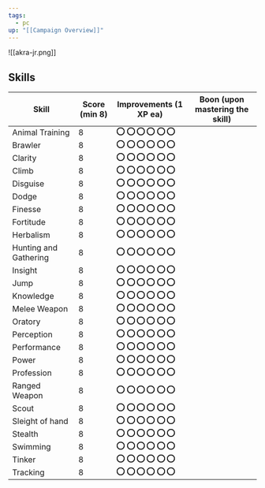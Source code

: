 ```yaml
---
tags:
  - pc
up: "[[Campaign Overview]]"
---
```


![[akra-jr.png]] 

## Skills

| Skill                 | Score (min 8) | Improvements (1 XP ea)                                                                                                                                                                                                                                                                                                                                                                                                                                                                                                                                                                                                                                                                                                                                                                                                                                                                                                                                                                                                                                                                                                                                                                                                                                                                                                                                                                                                                                                                                                                                                                                                                                                              | Boon (upon mastering the skill) |
| --------------------- | ------------- | ----------------------------------------------------------------------------------------------------------------------------------------------------------------------------------------------------------------------------------------------------------------------------------------------------------------------------------------------------------------------------------------------------------------------------------------------------------------------------------------------------------------------------------------------------------------------------------------------------------------------------------------------------------------------------------------------------------------------------------------------------------------------------------------------------------------------------------------------------------------------------------------------------------------------------------------------------------------------------------------------------------------------------------------------------------------------------------------------------------------------------------------------------------------------------------------------------------------------------------------------------------------------------------------------------------------------------------------------------------------------------------------------------------------------------------------------------------------------------------------------------------------------------------------------------------------------------------------------------------------------------------------------------------------------------------- | ------------------------------- |
| Animal Training       | 8             | <svg xmlns="http://www.w3.org/2000/svg" width="1rem" height="1rem" viewBox="0 0 1rem 1rem" fill="none" stroke="currentColor" stroke-width="2" stroke-linecap="round" stroke-linejoin="round" class="lucide lucide-circle"><circle cx="0.5rem" cy="0.5rem" r="0.45rem"/></svg> <svg xmlns="http://www.w3.org/2000/svg" width="1rem" height="1rem" viewBox="0 0 1rem 1rem" fill="none" stroke="currentColor" stroke-width="2" stroke-linecap="round" stroke-linejoin="round" class="lucide lucide-circle"><circle cx="0.5rem" cy="0.5rem" r="0.45rem"/></svg> <svg xmlns="http://www.w3.org/2000/svg" width="1rem" height="1rem" viewBox="0 0 1rem 1rem" fill="none" stroke="currentColor" stroke-width="2" stroke-linecap="round" stroke-linejoin="round" class="lucide lucide-circle"><circle cx="0.5rem" cy="0.5rem" r="0.45rem"/></svg> <svg xmlns="http://www.w3.org/2000/svg" width="1rem" height="1rem" viewBox="0 0 1rem 1rem" fill="none" stroke="currentColor" stroke-width="2" stroke-linecap="round" stroke-linejoin="round" class="lucide lucide-circle"><circle cx="0.5rem" cy="0.5rem" r="0.45rem"/></svg> <svg xmlns="http://www.w3.org/2000/svg" width="1rem" height="1rem" viewBox="0 0 1rem 1rem" fill="none" stroke="currentColor" stroke-width="2" stroke-linecap="round" stroke-linejoin="round" class="lucide lucide-circle"><circle cx="0.5rem" cy="0.5rem" r="0.45rem"/></svg> <svg xmlns="http://www.w3.org/2000/svg" width="1rem" height="1rem" viewBox="0 0 1rem 1rem" fill="none" stroke="currentColor" stroke-width="2" stroke-linecap="round" stroke-linejoin="round" class="lucide lucide-circle"><circle cx="0.5rem" cy="0.5rem" r="0.45rem"/></svg> |                                 |
| Brawler               | 8             | <svg xmlns="http://www.w3.org/2000/svg" width="1rem" height="1rem" viewBox="0 0 1rem 1rem" fill="none" stroke="currentColor" stroke-width="2" stroke-linecap="round" stroke-linejoin="round" class="lucide lucide-circle"><circle cx="0.5rem" cy="0.5rem" r="0.45rem"/></svg> <svg xmlns="http://www.w3.org/2000/svg" width="1rem" height="1rem" viewBox="0 0 1rem 1rem" fill="none" stroke="currentColor" stroke-width="2" stroke-linecap="round" stroke-linejoin="round" class="lucide lucide-circle"><circle cx="0.5rem" cy="0.5rem" r="0.45rem"/></svg> <svg xmlns="http://www.w3.org/2000/svg" width="1rem" height="1rem" viewBox="0 0 1rem 1rem" fill="none" stroke="currentColor" stroke-width="2" stroke-linecap="round" stroke-linejoin="round" class="lucide lucide-circle"><circle cx="0.5rem" cy="0.5rem" r="0.45rem"/></svg> <svg xmlns="http://www.w3.org/2000/svg" width="1rem" height="1rem" viewBox="0 0 1rem 1rem" fill="none" stroke="currentColor" stroke-width="2" stroke-linecap="round" stroke-linejoin="round" class="lucide lucide-circle"><circle cx="0.5rem" cy="0.5rem" r="0.45rem"/></svg> <svg xmlns="http://www.w3.org/2000/svg" width="1rem" height="1rem" viewBox="0 0 1rem 1rem" fill="none" stroke="currentColor" stroke-width="2" stroke-linecap="round" stroke-linejoin="round" class="lucide lucide-circle"><circle cx="0.5rem" cy="0.5rem" r="0.45rem"/></svg> <svg xmlns="http://www.w3.org/2000/svg" width="1rem" height="1rem" viewBox="0 0 1rem 1rem" fill="none" stroke="currentColor" stroke-width="2" stroke-linecap="round" stroke-linejoin="round" class="lucide lucide-circle"><circle cx="0.5rem" cy="0.5rem" r="0.45rem"/></svg> |                                 |
| Clarity               | 8             | <svg xmlns="http://www.w3.org/2000/svg" width="1rem" height="1rem" viewBox="0 0 1rem 1rem" fill="none" stroke="currentColor" stroke-width="2" stroke-linecap="round" stroke-linejoin="round" class="lucide lucide-circle"><circle cx="0.5rem" cy="0.5rem" r="0.45rem"/></svg> <svg xmlns="http://www.w3.org/2000/svg" width="1rem" height="1rem" viewBox="0 0 1rem 1rem" fill="none" stroke="currentColor" stroke-width="2" stroke-linecap="round" stroke-linejoin="round" class="lucide lucide-circle"><circle cx="0.5rem" cy="0.5rem" r="0.45rem"/></svg> <svg xmlns="http://www.w3.org/2000/svg" width="1rem" height="1rem" viewBox="0 0 1rem 1rem" fill="none" stroke="currentColor" stroke-width="2" stroke-linecap="round" stroke-linejoin="round" class="lucide lucide-circle"><circle cx="0.5rem" cy="0.5rem" r="0.45rem"/></svg> <svg xmlns="http://www.w3.org/2000/svg" width="1rem" height="1rem" viewBox="0 0 1rem 1rem" fill="none" stroke="currentColor" stroke-width="2" stroke-linecap="round" stroke-linejoin="round" class="lucide lucide-circle"><circle cx="0.5rem" cy="0.5rem" r="0.45rem"/></svg> <svg xmlns="http://www.w3.org/2000/svg" width="1rem" height="1rem" viewBox="0 0 1rem 1rem" fill="none" stroke="currentColor" stroke-width="2" stroke-linecap="round" stroke-linejoin="round" class="lucide lucide-circle"><circle cx="0.5rem" cy="0.5rem" r="0.45rem"/></svg> <svg xmlns="http://www.w3.org/2000/svg" width="1rem" height="1rem" viewBox="0 0 1rem 1rem" fill="none" stroke="currentColor" stroke-width="2" stroke-linecap="round" stroke-linejoin="round" class="lucide lucide-circle"><circle cx="0.5rem" cy="0.5rem" r="0.45rem"/></svg> |                                 |
| Climb                 | 8             | <svg xmlns="http://www.w3.org/2000/svg" width="1rem" height="1rem" viewBox="0 0 1rem 1rem" fill="none" stroke="currentColor" stroke-width="2" stroke-linecap="round" stroke-linejoin="round" class="lucide lucide-circle"><circle cx="0.5rem" cy="0.5rem" r="0.45rem"/></svg> <svg xmlns="http://www.w3.org/2000/svg" width="1rem" height="1rem" viewBox="0 0 1rem 1rem" fill="none" stroke="currentColor" stroke-width="2" stroke-linecap="round" stroke-linejoin="round" class="lucide lucide-circle"><circle cx="0.5rem" cy="0.5rem" r="0.45rem"/></svg> <svg xmlns="http://www.w3.org/2000/svg" width="1rem" height="1rem" viewBox="0 0 1rem 1rem" fill="none" stroke="currentColor" stroke-width="2" stroke-linecap="round" stroke-linejoin="round" class="lucide lucide-circle"><circle cx="0.5rem" cy="0.5rem" r="0.45rem"/></svg> <svg xmlns="http://www.w3.org/2000/svg" width="1rem" height="1rem" viewBox="0 0 1rem 1rem" fill="none" stroke="currentColor" stroke-width="2" stroke-linecap="round" stroke-linejoin="round" class="lucide lucide-circle"><circle cx="0.5rem" cy="0.5rem" r="0.45rem"/></svg> <svg xmlns="http://www.w3.org/2000/svg" width="1rem" height="1rem" viewBox="0 0 1rem 1rem" fill="none" stroke="currentColor" stroke-width="2" stroke-linecap="round" stroke-linejoin="round" class="lucide lucide-circle"><circle cx="0.5rem" cy="0.5rem" r="0.45rem"/></svg> <svg xmlns="http://www.w3.org/2000/svg" width="1rem" height="1rem" viewBox="0 0 1rem 1rem" fill="none" stroke="currentColor" stroke-width="2" stroke-linecap="round" stroke-linejoin="round" class="lucide lucide-circle"><circle cx="0.5rem" cy="0.5rem" r="0.45rem"/></svg> |                                 |
| Disguise              | 8             | <svg xmlns="http://www.w3.org/2000/svg" width="1rem" height="1rem" viewBox="0 0 1rem 1rem" fill="none" stroke="currentColor" stroke-width="2" stroke-linecap="round" stroke-linejoin="round" class="lucide lucide-circle"><circle cx="0.5rem" cy="0.5rem" r="0.45rem"/></svg> <svg xmlns="http://www.w3.org/2000/svg" width="1rem" height="1rem" viewBox="0 0 1rem 1rem" fill="none" stroke="currentColor" stroke-width="2" stroke-linecap="round" stroke-linejoin="round" class="lucide lucide-circle"><circle cx="0.5rem" cy="0.5rem" r="0.45rem"/></svg> <svg xmlns="http://www.w3.org/2000/svg" width="1rem" height="1rem" viewBox="0 0 1rem 1rem" fill="none" stroke="currentColor" stroke-width="2" stroke-linecap="round" stroke-linejoin="round" class="lucide lucide-circle"><circle cx="0.5rem" cy="0.5rem" r="0.45rem"/></svg> <svg xmlns="http://www.w3.org/2000/svg" width="1rem" height="1rem" viewBox="0 0 1rem 1rem" fill="none" stroke="currentColor" stroke-width="2" stroke-linecap="round" stroke-linejoin="round" class="lucide lucide-circle"><circle cx="0.5rem" cy="0.5rem" r="0.45rem"/></svg> <svg xmlns="http://www.w3.org/2000/svg" width="1rem" height="1rem" viewBox="0 0 1rem 1rem" fill="none" stroke="currentColor" stroke-width="2" stroke-linecap="round" stroke-linejoin="round" class="lucide lucide-circle"><circle cx="0.5rem" cy="0.5rem" r="0.45rem"/></svg> <svg xmlns="http://www.w3.org/2000/svg" width="1rem" height="1rem" viewBox="0 0 1rem 1rem" fill="none" stroke="currentColor" stroke-width="2" stroke-linecap="round" stroke-linejoin="round" class="lucide lucide-circle"><circle cx="0.5rem" cy="0.5rem" r="0.45rem"/></svg> |                                 |
| Dodge                 | 8             | <svg xmlns="http://www.w3.org/2000/svg" width="1rem" height="1rem" viewBox="0 0 1rem 1rem" fill="none" stroke="currentColor" stroke-width="2" stroke-linecap="round" stroke-linejoin="round" class="lucide lucide-circle"><circle cx="0.5rem" cy="0.5rem" r="0.45rem"/></svg> <svg xmlns="http://www.w3.org/2000/svg" width="1rem" height="1rem" viewBox="0 0 1rem 1rem" fill="none" stroke="currentColor" stroke-width="2" stroke-linecap="round" stroke-linejoin="round" class="lucide lucide-circle"><circle cx="0.5rem" cy="0.5rem" r="0.45rem"/></svg> <svg xmlns="http://www.w3.org/2000/svg" width="1rem" height="1rem" viewBox="0 0 1rem 1rem" fill="none" stroke="currentColor" stroke-width="2" stroke-linecap="round" stroke-linejoin="round" class="lucide lucide-circle"><circle cx="0.5rem" cy="0.5rem" r="0.45rem"/></svg> <svg xmlns="http://www.w3.org/2000/svg" width="1rem" height="1rem" viewBox="0 0 1rem 1rem" fill="none" stroke="currentColor" stroke-width="2" stroke-linecap="round" stroke-linejoin="round" class="lucide lucide-circle"><circle cx="0.5rem" cy="0.5rem" r="0.45rem"/></svg> <svg xmlns="http://www.w3.org/2000/svg" width="1rem" height="1rem" viewBox="0 0 1rem 1rem" fill="none" stroke="currentColor" stroke-width="2" stroke-linecap="round" stroke-linejoin="round" class="lucide lucide-circle"><circle cx="0.5rem" cy="0.5rem" r="0.45rem"/></svg> <svg xmlns="http://www.w3.org/2000/svg" width="1rem" height="1rem" viewBox="0 0 1rem 1rem" fill="none" stroke="currentColor" stroke-width="2" stroke-linecap="round" stroke-linejoin="round" class="lucide lucide-circle"><circle cx="0.5rem" cy="0.5rem" r="0.45rem"/></svg> |                                 |
| Finesse               | 8             | <svg xmlns="http://www.w3.org/2000/svg" width="1rem" height="1rem" viewBox="0 0 1rem 1rem" fill="none" stroke="currentColor" stroke-width="2" stroke-linecap="round" stroke-linejoin="round" class="lucide lucide-circle"><circle cx="0.5rem" cy="0.5rem" r="0.45rem"/></svg> <svg xmlns="http://www.w3.org/2000/svg" width="1rem" height="1rem" viewBox="0 0 1rem 1rem" fill="none" stroke="currentColor" stroke-width="2" stroke-linecap="round" stroke-linejoin="round" class="lucide lucide-circle"><circle cx="0.5rem" cy="0.5rem" r="0.45rem"/></svg> <svg xmlns="http://www.w3.org/2000/svg" width="1rem" height="1rem" viewBox="0 0 1rem 1rem" fill="none" stroke="currentColor" stroke-width="2" stroke-linecap="round" stroke-linejoin="round" class="lucide lucide-circle"><circle cx="0.5rem" cy="0.5rem" r="0.45rem"/></svg> <svg xmlns="http://www.w3.org/2000/svg" width="1rem" height="1rem" viewBox="0 0 1rem 1rem" fill="none" stroke="currentColor" stroke-width="2" stroke-linecap="round" stroke-linejoin="round" class="lucide lucide-circle"><circle cx="0.5rem" cy="0.5rem" r="0.45rem"/></svg> <svg xmlns="http://www.w3.org/2000/svg" width="1rem" height="1rem" viewBox="0 0 1rem 1rem" fill="none" stroke="currentColor" stroke-width="2" stroke-linecap="round" stroke-linejoin="round" class="lucide lucide-circle"><circle cx="0.5rem" cy="0.5rem" r="0.45rem"/></svg> <svg xmlns="http://www.w3.org/2000/svg" width="1rem" height="1rem" viewBox="0 0 1rem 1rem" fill="none" stroke="currentColor" stroke-width="2" stroke-linecap="round" stroke-linejoin="round" class="lucide lucide-circle"><circle cx="0.5rem" cy="0.5rem" r="0.45rem"/></svg> |                                 |
| Fortitude             | 8             | <svg xmlns="http://www.w3.org/2000/svg" width="1rem" height="1rem" viewBox="0 0 1rem 1rem" fill="none" stroke="currentColor" stroke-width="2" stroke-linecap="round" stroke-linejoin="round" class="lucide lucide-circle"><circle cx="0.5rem" cy="0.5rem" r="0.45rem"/></svg> <svg xmlns="http://www.w3.org/2000/svg" width="1rem" height="1rem" viewBox="0 0 1rem 1rem" fill="none" stroke="currentColor" stroke-width="2" stroke-linecap="round" stroke-linejoin="round" class="lucide lucide-circle"><circle cx="0.5rem" cy="0.5rem" r="0.45rem"/></svg> <svg xmlns="http://www.w3.org/2000/svg" width="1rem" height="1rem" viewBox="0 0 1rem 1rem" fill="none" stroke="currentColor" stroke-width="2" stroke-linecap="round" stroke-linejoin="round" class="lucide lucide-circle"><circle cx="0.5rem" cy="0.5rem" r="0.45rem"/></svg> <svg xmlns="http://www.w3.org/2000/svg" width="1rem" height="1rem" viewBox="0 0 1rem 1rem" fill="none" stroke="currentColor" stroke-width="2" stroke-linecap="round" stroke-linejoin="round" class="lucide lucide-circle"><circle cx="0.5rem" cy="0.5rem" r="0.45rem"/></svg> <svg xmlns="http://www.w3.org/2000/svg" width="1rem" height="1rem" viewBox="0 0 1rem 1rem" fill="none" stroke="currentColor" stroke-width="2" stroke-linecap="round" stroke-linejoin="round" class="lucide lucide-circle"><circle cx="0.5rem" cy="0.5rem" r="0.45rem"/></svg> <svg xmlns="http://www.w3.org/2000/svg" width="1rem" height="1rem" viewBox="0 0 1rem 1rem" fill="none" stroke="currentColor" stroke-width="2" stroke-linecap="round" stroke-linejoin="round" class="lucide lucide-circle"><circle cx="0.5rem" cy="0.5rem" r="0.45rem"/></svg> |                                 |
| Herbalism             | 8             | <svg xmlns="http://www.w3.org/2000/svg" width="1rem" height="1rem" viewBox="0 0 1rem 1rem" fill="none" stroke="currentColor" stroke-width="2" stroke-linecap="round" stroke-linejoin="round" class="lucide lucide-circle"><circle cx="0.5rem" cy="0.5rem" r="0.45rem"/></svg> <svg xmlns="http://www.w3.org/2000/svg" width="1rem" height="1rem" viewBox="0 0 1rem 1rem" fill="none" stroke="currentColor" stroke-width="2" stroke-linecap="round" stroke-linejoin="round" class="lucide lucide-circle"><circle cx="0.5rem" cy="0.5rem" r="0.45rem"/></svg> <svg xmlns="http://www.w3.org/2000/svg" width="1rem" height="1rem" viewBox="0 0 1rem 1rem" fill="none" stroke="currentColor" stroke-width="2" stroke-linecap="round" stroke-linejoin="round" class="lucide lucide-circle"><circle cx="0.5rem" cy="0.5rem" r="0.45rem"/></svg> <svg xmlns="http://www.w3.org/2000/svg" width="1rem" height="1rem" viewBox="0 0 1rem 1rem" fill="none" stroke="currentColor" stroke-width="2" stroke-linecap="round" stroke-linejoin="round" class="lucide lucide-circle"><circle cx="0.5rem" cy="0.5rem" r="0.45rem"/></svg> <svg xmlns="http://www.w3.org/2000/svg" width="1rem" height="1rem" viewBox="0 0 1rem 1rem" fill="none" stroke="currentColor" stroke-width="2" stroke-linecap="round" stroke-linejoin="round" class="lucide lucide-circle"><circle cx="0.5rem" cy="0.5rem" r="0.45rem"/></svg> <svg xmlns="http://www.w3.org/2000/svg" width="1rem" height="1rem" viewBox="0 0 1rem 1rem" fill="none" stroke="currentColor" stroke-width="2" stroke-linecap="round" stroke-linejoin="round" class="lucide lucide-circle"><circle cx="0.5rem" cy="0.5rem" r="0.45rem"/></svg> |                                 |
| Hunting and Gathering | 8             | <svg xmlns="http://www.w3.org/2000/svg" width="1rem" height="1rem" viewBox="0 0 1rem 1rem" fill="none" stroke="currentColor" stroke-width="2" stroke-linecap="round" stroke-linejoin="round" class="lucide lucide-circle"><circle cx="0.5rem" cy="0.5rem" r="0.45rem"/></svg> <svg xmlns="http://www.w3.org/2000/svg" width="1rem" height="1rem" viewBox="0 0 1rem 1rem" fill="none" stroke="currentColor" stroke-width="2" stroke-linecap="round" stroke-linejoin="round" class="lucide lucide-circle"><circle cx="0.5rem" cy="0.5rem" r="0.45rem"/></svg> <svg xmlns="http://www.w3.org/2000/svg" width="1rem" height="1rem" viewBox="0 0 1rem 1rem" fill="none" stroke="currentColor" stroke-width="2" stroke-linecap="round" stroke-linejoin="round" class="lucide lucide-circle"><circle cx="0.5rem" cy="0.5rem" r="0.45rem"/></svg> <svg xmlns="http://www.w3.org/2000/svg" width="1rem" height="1rem" viewBox="0 0 1rem 1rem" fill="none" stroke="currentColor" stroke-width="2" stroke-linecap="round" stroke-linejoin="round" class="lucide lucide-circle"><circle cx="0.5rem" cy="0.5rem" r="0.45rem"/></svg> <svg xmlns="http://www.w3.org/2000/svg" width="1rem" height="1rem" viewBox="0 0 1rem 1rem" fill="none" stroke="currentColor" stroke-width="2" stroke-linecap="round" stroke-linejoin="round" class="lucide lucide-circle"><circle cx="0.5rem" cy="0.5rem" r="0.45rem"/></svg> <svg xmlns="http://www.w3.org/2000/svg" width="1rem" height="1rem" viewBox="0 0 1rem 1rem" fill="none" stroke="currentColor" stroke-width="2" stroke-linecap="round" stroke-linejoin="round" class="lucide lucide-circle"><circle cx="0.5rem" cy="0.5rem" r="0.45rem"/></svg> |                                 |
| Insight               | 8             | <svg xmlns="http://www.w3.org/2000/svg" width="1rem" height="1rem" viewBox="0 0 1rem 1rem" fill="none" stroke="currentColor" stroke-width="2" stroke-linecap="round" stroke-linejoin="round" class="lucide lucide-circle"><circle cx="0.5rem" cy="0.5rem" r="0.45rem"/></svg> <svg xmlns="http://www.w3.org/2000/svg" width="1rem" height="1rem" viewBox="0 0 1rem 1rem" fill="none" stroke="currentColor" stroke-width="2" stroke-linecap="round" stroke-linejoin="round" class="lucide lucide-circle"><circle cx="0.5rem" cy="0.5rem" r="0.45rem"/></svg> <svg xmlns="http://www.w3.org/2000/svg" width="1rem" height="1rem" viewBox="0 0 1rem 1rem" fill="none" stroke="currentColor" stroke-width="2" stroke-linecap="round" stroke-linejoin="round" class="lucide lucide-circle"><circle cx="0.5rem" cy="0.5rem" r="0.45rem"/></svg> <svg xmlns="http://www.w3.org/2000/svg" width="1rem" height="1rem" viewBox="0 0 1rem 1rem" fill="none" stroke="currentColor" stroke-width="2" stroke-linecap="round" stroke-linejoin="round" class="lucide lucide-circle"><circle cx="0.5rem" cy="0.5rem" r="0.45rem"/></svg> <svg xmlns="http://www.w3.org/2000/svg" width="1rem" height="1rem" viewBox="0 0 1rem 1rem" fill="none" stroke="currentColor" stroke-width="2" stroke-linecap="round" stroke-linejoin="round" class="lucide lucide-circle"><circle cx="0.5rem" cy="0.5rem" r="0.45rem"/></svg> <svg xmlns="http://www.w3.org/2000/svg" width="1rem" height="1rem" viewBox="0 0 1rem 1rem" fill="none" stroke="currentColor" stroke-width="2" stroke-linecap="round" stroke-linejoin="round" class="lucide lucide-circle"><circle cx="0.5rem" cy="0.5rem" r="0.45rem"/></svg> |                                 |
| Jump                  | 8             | <svg xmlns="http://www.w3.org/2000/svg" width="1rem" height="1rem" viewBox="0 0 1rem 1rem" fill="none" stroke="currentColor" stroke-width="2" stroke-linecap="round" stroke-linejoin="round" class="lucide lucide-circle"><circle cx="0.5rem" cy="0.5rem" r="0.45rem"/></svg> <svg xmlns="http://www.w3.org/2000/svg" width="1rem" height="1rem" viewBox="0 0 1rem 1rem" fill="none" stroke="currentColor" stroke-width="2" stroke-linecap="round" stroke-linejoin="round" class="lucide lucide-circle"><circle cx="0.5rem" cy="0.5rem" r="0.45rem"/></svg> <svg xmlns="http://www.w3.org/2000/svg" width="1rem" height="1rem" viewBox="0 0 1rem 1rem" fill="none" stroke="currentColor" stroke-width="2" stroke-linecap="round" stroke-linejoin="round" class="lucide lucide-circle"><circle cx="0.5rem" cy="0.5rem" r="0.45rem"/></svg> <svg xmlns="http://www.w3.org/2000/svg" width="1rem" height="1rem" viewBox="0 0 1rem 1rem" fill="none" stroke="currentColor" stroke-width="2" stroke-linecap="round" stroke-linejoin="round" class="lucide lucide-circle"><circle cx="0.5rem" cy="0.5rem" r="0.45rem"/></svg> <svg xmlns="http://www.w3.org/2000/svg" width="1rem" height="1rem" viewBox="0 0 1rem 1rem" fill="none" stroke="currentColor" stroke-width="2" stroke-linecap="round" stroke-linejoin="round" class="lucide lucide-circle"><circle cx="0.5rem" cy="0.5rem" r="0.45rem"/></svg> <svg xmlns="http://www.w3.org/2000/svg" width="1rem" height="1rem" viewBox="0 0 1rem 1rem" fill="none" stroke="currentColor" stroke-width="2" stroke-linecap="round" stroke-linejoin="round" class="lucide lucide-circle"><circle cx="0.5rem" cy="0.5rem" r="0.45rem"/></svg> |                                 |
| Knowledge             | 8             | <svg xmlns="http://www.w3.org/2000/svg" width="1rem" height="1rem" viewBox="0 0 1rem 1rem" fill="none" stroke="currentColor" stroke-width="2" stroke-linecap="round" stroke-linejoin="round" class="lucide lucide-circle"><circle cx="0.5rem" cy="0.5rem" r="0.45rem"/></svg> <svg xmlns="http://www.w3.org/2000/svg" width="1rem" height="1rem" viewBox="0 0 1rem 1rem" fill="none" stroke="currentColor" stroke-width="2" stroke-linecap="round" stroke-linejoin="round" class="lucide lucide-circle"><circle cx="0.5rem" cy="0.5rem" r="0.45rem"/></svg> <svg xmlns="http://www.w3.org/2000/svg" width="1rem" height="1rem" viewBox="0 0 1rem 1rem" fill="none" stroke="currentColor" stroke-width="2" stroke-linecap="round" stroke-linejoin="round" class="lucide lucide-circle"><circle cx="0.5rem" cy="0.5rem" r="0.45rem"/></svg> <svg xmlns="http://www.w3.org/2000/svg" width="1rem" height="1rem" viewBox="0 0 1rem 1rem" fill="none" stroke="currentColor" stroke-width="2" stroke-linecap="round" stroke-linejoin="round" class="lucide lucide-circle"><circle cx="0.5rem" cy="0.5rem" r="0.45rem"/></svg> <svg xmlns="http://www.w3.org/2000/svg" width="1rem" height="1rem" viewBox="0 0 1rem 1rem" fill="none" stroke="currentColor" stroke-width="2" stroke-linecap="round" stroke-linejoin="round" class="lucide lucide-circle"><circle cx="0.5rem" cy="0.5rem" r="0.45rem"/></svg> <svg xmlns="http://www.w3.org/2000/svg" width="1rem" height="1rem" viewBox="0 0 1rem 1rem" fill="none" stroke="currentColor" stroke-width="2" stroke-linecap="round" stroke-linejoin="round" class="lucide lucide-circle"><circle cx="0.5rem" cy="0.5rem" r="0.45rem"/></svg> |                                 |
| Melee Weapon          | 8             | <svg xmlns="http://www.w3.org/2000/svg" width="1rem" height="1rem" viewBox="0 0 1rem 1rem" fill="none" stroke="currentColor" stroke-width="2" stroke-linecap="round" stroke-linejoin="round" class="lucide lucide-circle"><circle cx="0.5rem" cy="0.5rem" r="0.45rem"/></svg> <svg xmlns="http://www.w3.org/2000/svg" width="1rem" height="1rem" viewBox="0 0 1rem 1rem" fill="none" stroke="currentColor" stroke-width="2" stroke-linecap="round" stroke-linejoin="round" class="lucide lucide-circle"><circle cx="0.5rem" cy="0.5rem" r="0.45rem"/></svg> <svg xmlns="http://www.w3.org/2000/svg" width="1rem" height="1rem" viewBox="0 0 1rem 1rem" fill="none" stroke="currentColor" stroke-width="2" stroke-linecap="round" stroke-linejoin="round" class="lucide lucide-circle"><circle cx="0.5rem" cy="0.5rem" r="0.45rem"/></svg> <svg xmlns="http://www.w3.org/2000/svg" width="1rem" height="1rem" viewBox="0 0 1rem 1rem" fill="none" stroke="currentColor" stroke-width="2" stroke-linecap="round" stroke-linejoin="round" class="lucide lucide-circle"><circle cx="0.5rem" cy="0.5rem" r="0.45rem"/></svg> <svg xmlns="http://www.w3.org/2000/svg" width="1rem" height="1rem" viewBox="0 0 1rem 1rem" fill="none" stroke="currentColor" stroke-width="2" stroke-linecap="round" stroke-linejoin="round" class="lucide lucide-circle"><circle cx="0.5rem" cy="0.5rem" r="0.45rem"/></svg> <svg xmlns="http://www.w3.org/2000/svg" width="1rem" height="1rem" viewBox="0 0 1rem 1rem" fill="none" stroke="currentColor" stroke-width="2" stroke-linecap="round" stroke-linejoin="round" class="lucide lucide-circle"><circle cx="0.5rem" cy="0.5rem" r="0.45rem"/></svg> |                                 |
| Oratory               | 8             | <svg xmlns="http://www.w3.org/2000/svg" width="1rem" height="1rem" viewBox="0 0 1rem 1rem" fill="none" stroke="currentColor" stroke-width="2" stroke-linecap="round" stroke-linejoin="round" class="lucide lucide-circle"><circle cx="0.5rem" cy="0.5rem" r="0.45rem"/></svg> <svg xmlns="http://www.w3.org/2000/svg" width="1rem" height="1rem" viewBox="0 0 1rem 1rem" fill="none" stroke="currentColor" stroke-width="2" stroke-linecap="round" stroke-linejoin="round" class="lucide lucide-circle"><circle cx="0.5rem" cy="0.5rem" r="0.45rem"/></svg> <svg xmlns="http://www.w3.org/2000/svg" width="1rem" height="1rem" viewBox="0 0 1rem 1rem" fill="none" stroke="currentColor" stroke-width="2" stroke-linecap="round" stroke-linejoin="round" class="lucide lucide-circle"><circle cx="0.5rem" cy="0.5rem" r="0.45rem"/></svg> <svg xmlns="http://www.w3.org/2000/svg" width="1rem" height="1rem" viewBox="0 0 1rem 1rem" fill="none" stroke="currentColor" stroke-width="2" stroke-linecap="round" stroke-linejoin="round" class="lucide lucide-circle"><circle cx="0.5rem" cy="0.5rem" r="0.45rem"/></svg> <svg xmlns="http://www.w3.org/2000/svg" width="1rem" height="1rem" viewBox="0 0 1rem 1rem" fill="none" stroke="currentColor" stroke-width="2" stroke-linecap="round" stroke-linejoin="round" class="lucide lucide-circle"><circle cx="0.5rem" cy="0.5rem" r="0.45rem"/></svg> <svg xmlns="http://www.w3.org/2000/svg" width="1rem" height="1rem" viewBox="0 0 1rem 1rem" fill="none" stroke="currentColor" stroke-width="2" stroke-linecap="round" stroke-linejoin="round" class="lucide lucide-circle"><circle cx="0.5rem" cy="0.5rem" r="0.45rem"/></svg> |                                 |
| Perception            | 8             | <svg xmlns="http://www.w3.org/2000/svg" width="1rem" height="1rem" viewBox="0 0 1rem 1rem" fill="none" stroke="currentColor" stroke-width="2" stroke-linecap="round" stroke-linejoin="round" class="lucide lucide-circle"><circle cx="0.5rem" cy="0.5rem" r="0.45rem"/></svg> <svg xmlns="http://www.w3.org/2000/svg" width="1rem" height="1rem" viewBox="0 0 1rem 1rem" fill="none" stroke="currentColor" stroke-width="2" stroke-linecap="round" stroke-linejoin="round" class="lucide lucide-circle"><circle cx="0.5rem" cy="0.5rem" r="0.45rem"/></svg> <svg xmlns="http://www.w3.org/2000/svg" width="1rem" height="1rem" viewBox="0 0 1rem 1rem" fill="none" stroke="currentColor" stroke-width="2" stroke-linecap="round" stroke-linejoin="round" class="lucide lucide-circle"><circle cx="0.5rem" cy="0.5rem" r="0.45rem"/></svg> <svg xmlns="http://www.w3.org/2000/svg" width="1rem" height="1rem" viewBox="0 0 1rem 1rem" fill="none" stroke="currentColor" stroke-width="2" stroke-linecap="round" stroke-linejoin="round" class="lucide lucide-circle"><circle cx="0.5rem" cy="0.5rem" r="0.45rem"/></svg> <svg xmlns="http://www.w3.org/2000/svg" width="1rem" height="1rem" viewBox="0 0 1rem 1rem" fill="none" stroke="currentColor" stroke-width="2" stroke-linecap="round" stroke-linejoin="round" class="lucide lucide-circle"><circle cx="0.5rem" cy="0.5rem" r="0.45rem"/></svg> <svg xmlns="http://www.w3.org/2000/svg" width="1rem" height="1rem" viewBox="0 0 1rem 1rem" fill="none" stroke="currentColor" stroke-width="2" stroke-linecap="round" stroke-linejoin="round" class="lucide lucide-circle"><circle cx="0.5rem" cy="0.5rem" r="0.45rem"/></svg> |                                 |
| Performance           | 8             | <svg xmlns="http://www.w3.org/2000/svg" width="1rem" height="1rem" viewBox="0 0 1rem 1rem" fill="none" stroke="currentColor" stroke-width="2" stroke-linecap="round" stroke-linejoin="round" class="lucide lucide-circle"><circle cx="0.5rem" cy="0.5rem" r="0.45rem"/></svg> <svg xmlns="http://www.w3.org/2000/svg" width="1rem" height="1rem" viewBox="0 0 1rem 1rem" fill="none" stroke="currentColor" stroke-width="2" stroke-linecap="round" stroke-linejoin="round" class="lucide lucide-circle"><circle cx="0.5rem" cy="0.5rem" r="0.45rem"/></svg> <svg xmlns="http://www.w3.org/2000/svg" width="1rem" height="1rem" viewBox="0 0 1rem 1rem" fill="none" stroke="currentColor" stroke-width="2" stroke-linecap="round" stroke-linejoin="round" class="lucide lucide-circle"><circle cx="0.5rem" cy="0.5rem" r="0.45rem"/></svg> <svg xmlns="http://www.w3.org/2000/svg" width="1rem" height="1rem" viewBox="0 0 1rem 1rem" fill="none" stroke="currentColor" stroke-width="2" stroke-linecap="round" stroke-linejoin="round" class="lucide lucide-circle"><circle cx="0.5rem" cy="0.5rem" r="0.45rem"/></svg> <svg xmlns="http://www.w3.org/2000/svg" width="1rem" height="1rem" viewBox="0 0 1rem 1rem" fill="none" stroke="currentColor" stroke-width="2" stroke-linecap="round" stroke-linejoin="round" class="lucide lucide-circle"><circle cx="0.5rem" cy="0.5rem" r="0.45rem"/></svg> <svg xmlns="http://www.w3.org/2000/svg" width="1rem" height="1rem" viewBox="0 0 1rem 1rem" fill="none" stroke="currentColor" stroke-width="2" stroke-linecap="round" stroke-linejoin="round" class="lucide lucide-circle"><circle cx="0.5rem" cy="0.5rem" r="0.45rem"/></svg> |                                 |
| Power                 | 8             | <svg xmlns="http://www.w3.org/2000/svg" width="1rem" height="1rem" viewBox="0 0 1rem 1rem" fill="none" stroke="currentColor" stroke-width="2" stroke-linecap="round" stroke-linejoin="round" class="lucide lucide-circle"><circle cx="0.5rem" cy="0.5rem" r="0.45rem"/></svg> <svg xmlns="http://www.w3.org/2000/svg" width="1rem" height="1rem" viewBox="0 0 1rem 1rem" fill="none" stroke="currentColor" stroke-width="2" stroke-linecap="round" stroke-linejoin="round" class="lucide lucide-circle"><circle cx="0.5rem" cy="0.5rem" r="0.45rem"/></svg> <svg xmlns="http://www.w3.org/2000/svg" width="1rem" height="1rem" viewBox="0 0 1rem 1rem" fill="none" stroke="currentColor" stroke-width="2" stroke-linecap="round" stroke-linejoin="round" class="lucide lucide-circle"><circle cx="0.5rem" cy="0.5rem" r="0.45rem"/></svg> <svg xmlns="http://www.w3.org/2000/svg" width="1rem" height="1rem" viewBox="0 0 1rem 1rem" fill="none" stroke="currentColor" stroke-width="2" stroke-linecap="round" stroke-linejoin="round" class="lucide lucide-circle"><circle cx="0.5rem" cy="0.5rem" r="0.45rem"/></svg> <svg xmlns="http://www.w3.org/2000/svg" width="1rem" height="1rem" viewBox="0 0 1rem 1rem" fill="none" stroke="currentColor" stroke-width="2" stroke-linecap="round" stroke-linejoin="round" class="lucide lucide-circle"><circle cx="0.5rem" cy="0.5rem" r="0.45rem"/></svg> <svg xmlns="http://www.w3.org/2000/svg" width="1rem" height="1rem" viewBox="0 0 1rem 1rem" fill="none" stroke="currentColor" stroke-width="2" stroke-linecap="round" stroke-linejoin="round" class="lucide lucide-circle"><circle cx="0.5rem" cy="0.5rem" r="0.45rem"/></svg> |                                 |
| Profession            | 8             | <svg xmlns="http://www.w3.org/2000/svg" width="1rem" height="1rem" viewBox="0 0 1rem 1rem" fill="none" stroke="currentColor" stroke-width="2" stroke-linecap="round" stroke-linejoin="round" class="lucide lucide-circle"><circle cx="0.5rem" cy="0.5rem" r="0.45rem"/></svg> <svg xmlns="http://www.w3.org/2000/svg" width="1rem" height="1rem" viewBox="0 0 1rem 1rem" fill="none" stroke="currentColor" stroke-width="2" stroke-linecap="round" stroke-linejoin="round" class="lucide lucide-circle"><circle cx="0.5rem" cy="0.5rem" r="0.45rem"/></svg> <svg xmlns="http://www.w3.org/2000/svg" width="1rem" height="1rem" viewBox="0 0 1rem 1rem" fill="none" stroke="currentColor" stroke-width="2" stroke-linecap="round" stroke-linejoin="round" class="lucide lucide-circle"><circle cx="0.5rem" cy="0.5rem" r="0.45rem"/></svg> <svg xmlns="http://www.w3.org/2000/svg" width="1rem" height="1rem" viewBox="0 0 1rem 1rem" fill="none" stroke="currentColor" stroke-width="2" stroke-linecap="round" stroke-linejoin="round" class="lucide lucide-circle"><circle cx="0.5rem" cy="0.5rem" r="0.45rem"/></svg> <svg xmlns="http://www.w3.org/2000/svg" width="1rem" height="1rem" viewBox="0 0 1rem 1rem" fill="none" stroke="currentColor" stroke-width="2" stroke-linecap="round" stroke-linejoin="round" class="lucide lucide-circle"><circle cx="0.5rem" cy="0.5rem" r="0.45rem"/></svg> <svg xmlns="http://www.w3.org/2000/svg" width="1rem" height="1rem" viewBox="0 0 1rem 1rem" fill="none" stroke="currentColor" stroke-width="2" stroke-linecap="round" stroke-linejoin="round" class="lucide lucide-circle"><circle cx="0.5rem" cy="0.5rem" r="0.45rem"/></svg> |                                 |
| Ranged Weapon         | 8             | <svg xmlns="http://www.w3.org/2000/svg" width="1rem" height="1rem" viewBox="0 0 1rem 1rem" fill="none" stroke="currentColor" stroke-width="2" stroke-linecap="round" stroke-linejoin="round" class="lucide lucide-circle"><circle cx="0.5rem" cy="0.5rem" r="0.45rem"/></svg> <svg xmlns="http://www.w3.org/2000/svg" width="1rem" height="1rem" viewBox="0 0 1rem 1rem" fill="none" stroke="currentColor" stroke-width="2" stroke-linecap="round" stroke-linejoin="round" class="lucide lucide-circle"><circle cx="0.5rem" cy="0.5rem" r="0.45rem"/></svg> <svg xmlns="http://www.w3.org/2000/svg" width="1rem" height="1rem" viewBox="0 0 1rem 1rem" fill="none" stroke="currentColor" stroke-width="2" stroke-linecap="round" stroke-linejoin="round" class="lucide lucide-circle"><circle cx="0.5rem" cy="0.5rem" r="0.45rem"/></svg> <svg xmlns="http://www.w3.org/2000/svg" width="1rem" height="1rem" viewBox="0 0 1rem 1rem" fill="none" stroke="currentColor" stroke-width="2" stroke-linecap="round" stroke-linejoin="round" class="lucide lucide-circle"><circle cx="0.5rem" cy="0.5rem" r="0.45rem"/></svg> <svg xmlns="http://www.w3.org/2000/svg" width="1rem" height="1rem" viewBox="0 0 1rem 1rem" fill="none" stroke="currentColor" stroke-width="2" stroke-linecap="round" stroke-linejoin="round" class="lucide lucide-circle"><circle cx="0.5rem" cy="0.5rem" r="0.45rem"/></svg> <svg xmlns="http://www.w3.org/2000/svg" width="1rem" height="1rem" viewBox="0 0 1rem 1rem" fill="none" stroke="currentColor" stroke-width="2" stroke-linecap="round" stroke-linejoin="round" class="lucide lucide-circle"><circle cx="0.5rem" cy="0.5rem" r="0.45rem"/></svg> |                                 |
| Scout                 | 8             | <svg xmlns="http://www.w3.org/2000/svg" width="1rem" height="1rem" viewBox="0 0 1rem 1rem" fill="none" stroke="currentColor" stroke-width="2" stroke-linecap="round" stroke-linejoin="round" class="lucide lucide-circle"><circle cx="0.5rem" cy="0.5rem" r="0.45rem"/></svg> <svg xmlns="http://www.w3.org/2000/svg" width="1rem" height="1rem" viewBox="0 0 1rem 1rem" fill="none" stroke="currentColor" stroke-width="2" stroke-linecap="round" stroke-linejoin="round" class="lucide lucide-circle"><circle cx="0.5rem" cy="0.5rem" r="0.45rem"/></svg> <svg xmlns="http://www.w3.org/2000/svg" width="1rem" height="1rem" viewBox="0 0 1rem 1rem" fill="none" stroke="currentColor" stroke-width="2" stroke-linecap="round" stroke-linejoin="round" class="lucide lucide-circle"><circle cx="0.5rem" cy="0.5rem" r="0.45rem"/></svg> <svg xmlns="http://www.w3.org/2000/svg" width="1rem" height="1rem" viewBox="0 0 1rem 1rem" fill="none" stroke="currentColor" stroke-width="2" stroke-linecap="round" stroke-linejoin="round" class="lucide lucide-circle"><circle cx="0.5rem" cy="0.5rem" r="0.45rem"/></svg> <svg xmlns="http://www.w3.org/2000/svg" width="1rem" height="1rem" viewBox="0 0 1rem 1rem" fill="none" stroke="currentColor" stroke-width="2" stroke-linecap="round" stroke-linejoin="round" class="lucide lucide-circle"><circle cx="0.5rem" cy="0.5rem" r="0.45rem"/></svg> <svg xmlns="http://www.w3.org/2000/svg" width="1rem" height="1rem" viewBox="0 0 1rem 1rem" fill="none" stroke="currentColor" stroke-width="2" stroke-linecap="round" stroke-linejoin="round" class="lucide lucide-circle"><circle cx="0.5rem" cy="0.5rem" r="0.45rem"/></svg> |                                 |
| Sleight of hand       | 8             | <svg xmlns="http://www.w3.org/2000/svg" width="1rem" height="1rem" viewBox="0 0 1rem 1rem" fill="none" stroke="currentColor" stroke-width="2" stroke-linecap="round" stroke-linejoin="round" class="lucide lucide-circle"><circle cx="0.5rem" cy="0.5rem" r="0.45rem"/></svg> <svg xmlns="http://www.w3.org/2000/svg" width="1rem" height="1rem" viewBox="0 0 1rem 1rem" fill="none" stroke="currentColor" stroke-width="2" stroke-linecap="round" stroke-linejoin="round" class="lucide lucide-circle"><circle cx="0.5rem" cy="0.5rem" r="0.45rem"/></svg> <svg xmlns="http://www.w3.org/2000/svg" width="1rem" height="1rem" viewBox="0 0 1rem 1rem" fill="none" stroke="currentColor" stroke-width="2" stroke-linecap="round" stroke-linejoin="round" class="lucide lucide-circle"><circle cx="0.5rem" cy="0.5rem" r="0.45rem"/></svg> <svg xmlns="http://www.w3.org/2000/svg" width="1rem" height="1rem" viewBox="0 0 1rem 1rem" fill="none" stroke="currentColor" stroke-width="2" stroke-linecap="round" stroke-linejoin="round" class="lucide lucide-circle"><circle cx="0.5rem" cy="0.5rem" r="0.45rem"/></svg> <svg xmlns="http://www.w3.org/2000/svg" width="1rem" height="1rem" viewBox="0 0 1rem 1rem" fill="none" stroke="currentColor" stroke-width="2" stroke-linecap="round" stroke-linejoin="round" class="lucide lucide-circle"><circle cx="0.5rem" cy="0.5rem" r="0.45rem"/></svg> <svg xmlns="http://www.w3.org/2000/svg" width="1rem" height="1rem" viewBox="0 0 1rem 1rem" fill="none" stroke="currentColor" stroke-width="2" stroke-linecap="round" stroke-linejoin="round" class="lucide lucide-circle"><circle cx="0.5rem" cy="0.5rem" r="0.45rem"/></svg> |                                 |
| Stealth               | 8             | <svg xmlns="http://www.w3.org/2000/svg" width="1rem" height="1rem" viewBox="0 0 1rem 1rem" fill="none" stroke="currentColor" stroke-width="2" stroke-linecap="round" stroke-linejoin="round" class="lucide lucide-circle"><circle cx="0.5rem" cy="0.5rem" r="0.45rem"/></svg> <svg xmlns="http://www.w3.org/2000/svg" width="1rem" height="1rem" viewBox="0 0 1rem 1rem" fill="none" stroke="currentColor" stroke-width="2" stroke-linecap="round" stroke-linejoin="round" class="lucide lucide-circle"><circle cx="0.5rem" cy="0.5rem" r="0.45rem"/></svg> <svg xmlns="http://www.w3.org/2000/svg" width="1rem" height="1rem" viewBox="0 0 1rem 1rem" fill="none" stroke="currentColor" stroke-width="2" stroke-linecap="round" stroke-linejoin="round" class="lucide lucide-circle"><circle cx="0.5rem" cy="0.5rem" r="0.45rem"/></svg> <svg xmlns="http://www.w3.org/2000/svg" width="1rem" height="1rem" viewBox="0 0 1rem 1rem" fill="none" stroke="currentColor" stroke-width="2" stroke-linecap="round" stroke-linejoin="round" class="lucide lucide-circle"><circle cx="0.5rem" cy="0.5rem" r="0.45rem"/></svg> <svg xmlns="http://www.w3.org/2000/svg" width="1rem" height="1rem" viewBox="0 0 1rem 1rem" fill="none" stroke="currentColor" stroke-width="2" stroke-linecap="round" stroke-linejoin="round" class="lucide lucide-circle"><circle cx="0.5rem" cy="0.5rem" r="0.45rem"/></svg> <svg xmlns="http://www.w3.org/2000/svg" width="1rem" height="1rem" viewBox="0 0 1rem 1rem" fill="none" stroke="currentColor" stroke-width="2" stroke-linecap="round" stroke-linejoin="round" class="lucide lucide-circle"><circle cx="0.5rem" cy="0.5rem" r="0.45rem"/></svg> |                                 |
| Swimming              | 8             | <svg xmlns="http://www.w3.org/2000/svg" width="1rem" height="1rem" viewBox="0 0 1rem 1rem" fill="none" stroke="currentColor" stroke-width="2" stroke-linecap="round" stroke-linejoin="round" class="lucide lucide-circle"><circle cx="0.5rem" cy="0.5rem" r="0.45rem"/></svg> <svg xmlns="http://www.w3.org/2000/svg" width="1rem" height="1rem" viewBox="0 0 1rem 1rem" fill="none" stroke="currentColor" stroke-width="2" stroke-linecap="round" stroke-linejoin="round" class="lucide lucide-circle"><circle cx="0.5rem" cy="0.5rem" r="0.45rem"/></svg> <svg xmlns="http://www.w3.org/2000/svg" width="1rem" height="1rem" viewBox="0 0 1rem 1rem" fill="none" stroke="currentColor" stroke-width="2" stroke-linecap="round" stroke-linejoin="round" class="lucide lucide-circle"><circle cx="0.5rem" cy="0.5rem" r="0.45rem"/></svg> <svg xmlns="http://www.w3.org/2000/svg" width="1rem" height="1rem" viewBox="0 0 1rem 1rem" fill="none" stroke="currentColor" stroke-width="2" stroke-linecap="round" stroke-linejoin="round" class="lucide lucide-circle"><circle cx="0.5rem" cy="0.5rem" r="0.45rem"/></svg> <svg xmlns="http://www.w3.org/2000/svg" width="1rem" height="1rem" viewBox="0 0 1rem 1rem" fill="none" stroke="currentColor" stroke-width="2" stroke-linecap="round" stroke-linejoin="round" class="lucide lucide-circle"><circle cx="0.5rem" cy="0.5rem" r="0.45rem"/></svg> <svg xmlns="http://www.w3.org/2000/svg" width="1rem" height="1rem" viewBox="0 0 1rem 1rem" fill="none" stroke="currentColor" stroke-width="2" stroke-linecap="round" stroke-linejoin="round" class="lucide lucide-circle"><circle cx="0.5rem" cy="0.5rem" r="0.45rem"/></svg> |                                 |
| Tinker                | 8             | <svg xmlns="http://www.w3.org/2000/svg" width="1rem" height="1rem" viewBox="0 0 1rem 1rem" fill="none" stroke="currentColor" stroke-width="2" stroke-linecap="round" stroke-linejoin="round" class="lucide lucide-circle"><circle cx="0.5rem" cy="0.5rem" r="0.45rem"/></svg> <svg xmlns="http://www.w3.org/2000/svg" width="1rem" height="1rem" viewBox="0 0 1rem 1rem" fill="none" stroke="currentColor" stroke-width="2" stroke-linecap="round" stroke-linejoin="round" class="lucide lucide-circle"><circle cx="0.5rem" cy="0.5rem" r="0.45rem"/></svg> <svg xmlns="http://www.w3.org/2000/svg" width="1rem" height="1rem" viewBox="0 0 1rem 1rem" fill="none" stroke="currentColor" stroke-width="2" stroke-linecap="round" stroke-linejoin="round" class="lucide lucide-circle"><circle cx="0.5rem" cy="0.5rem" r="0.45rem"/></svg> <svg xmlns="http://www.w3.org/2000/svg" width="1rem" height="1rem" viewBox="0 0 1rem 1rem" fill="none" stroke="currentColor" stroke-width="2" stroke-linecap="round" stroke-linejoin="round" class="lucide lucide-circle"><circle cx="0.5rem" cy="0.5rem" r="0.45rem"/></svg> <svg xmlns="http://www.w3.org/2000/svg" width="1rem" height="1rem" viewBox="0 0 1rem 1rem" fill="none" stroke="currentColor" stroke-width="2" stroke-linecap="round" stroke-linejoin="round" class="lucide lucide-circle"><circle cx="0.5rem" cy="0.5rem" r="0.45rem"/></svg> <svg xmlns="http://www.w3.org/2000/svg" width="1rem" height="1rem" viewBox="0 0 1rem 1rem" fill="none" stroke="currentColor" stroke-width="2" stroke-linecap="round" stroke-linejoin="round" class="lucide lucide-circle"><circle cx="0.5rem" cy="0.5rem" r="0.45rem"/></svg> |                                 |
| Tracking              | 8             | <svg xmlns="http://www.w3.org/2000/svg" width="1rem" height="1rem" viewBox="0 0 1rem 1rem" fill="none" stroke="currentColor" stroke-width="2" stroke-linecap="round" stroke-linejoin="round" class="lucide lucide-circle"><circle cx="0.5rem" cy="0.5rem" r="0.45rem"/></svg> <svg xmlns="http://www.w3.org/2000/svg" width="1rem" height="1rem" viewBox="0 0 1rem 1rem" fill="none" stroke="currentColor" stroke-width="2" stroke-linecap="round" stroke-linejoin="round" class="lucide lucide-circle"><circle cx="0.5rem" cy="0.5rem" r="0.45rem"/></svg> <svg xmlns="http://www.w3.org/2000/svg" width="1rem" height="1rem" viewBox="0 0 1rem 1rem" fill="none" stroke="currentColor" stroke-width="2" stroke-linecap="round" stroke-linejoin="round" class="lucide lucide-circle"><circle cx="0.5rem" cy="0.5rem" r="0.45rem"/></svg> <svg xmlns="http://www.w3.org/2000/svg" width="1rem" height="1rem" viewBox="0 0 1rem 1rem" fill="none" stroke="currentColor" stroke-width="2" stroke-linecap="round" stroke-linejoin="round" class="lucide lucide-circle"><circle cx="0.5rem" cy="0.5rem" r="0.45rem"/></svg> <svg xmlns="http://www.w3.org/2000/svg" width="1rem" height="1rem" viewBox="0 0 1rem 1rem" fill="none" stroke="currentColor" stroke-width="2" stroke-linecap="round" stroke-linejoin="round" class="lucide lucide-circle"><circle cx="0.5rem" cy="0.5rem" r="0.45rem"/></svg> <svg xmlns="http://www.w3.org/2000/svg" width="1rem" height="1rem" viewBox="0 0 1rem 1rem" fill="none" stroke="currentColor" stroke-width="2" stroke-linecap="round" stroke-linejoin="round" class="lucide lucide-circle"><circle cx="0.5rem" cy="0.5rem" r="0.45rem"/></svg> |                                 |
